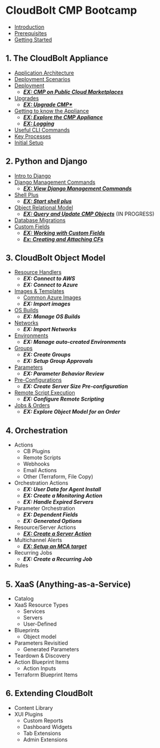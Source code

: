 # CloudBolt CMP Bootcamp
* [Introduction](introduction.md)
* [Prerequisites](prerequisites.md)
* [Getting Started](getting_started.md)

## 1. The CloudBolt Appliance
- [Application Architecture](appliance/architecture.md)
- [Deployment Scenarios](appliance/deployment-arch.md)
- [Deployment](appliance/deployment.md)
  - ***[EX: CMP on Public Cloud Marketplaces](exercises/marketplaces.md)***
- [Upgrades](appliance/upgrades.md)
  - ***[EX: Upgrade CMP*](exercises/upgrade.md)***
- [Getting to know the Appliance](appliance/gettingtoknow.md)
  - ***[EX: Explore the CMP Appliance](exercises/explore_appliance.md)***
  - ***[EX: Logging](exercises/logging.md)***
- [Useful CLI Commands](appliance/cli_commands.md)
- [Key Processes](appliance/key_processes.md)
- [Initial Setup](appliance/initial_setup.md)


## 2. Python and Django
- [Intro to Django](python_django/django_intro.md)
- [Django Management Commands](python_django/commands.md)
  - ***[EX: View Django Management Commands](exercises/commands.md)***
- [Shell Plus](python_django/shell_plus.md)
  - ***[EX: Start shell plus](exercises/shell_plus.md)***
- [Object Relational Model](python_django/orm.md)
  - ***[EX: Query and Update CMP Objects](exercises/models.md)*** (IN PROGRESS)
- [Database Migrations](python_django/migrations.md)
- [Custom Fields](python_django/custom_fields.md)
  - ***[EX: Working with Custom Fields](exercises/accessing_cfs.md)***
  - ***[Ex: Creating and Attaching CFs](exercises/creating_cfs.md)***


## 3. CloudBolt Object Model
- [Resource Handlers](cb_model/resourcehandlers.md)
  - ***EX: Connect to AWS***
  - ***EX: Connect to Azure***
- [Images & Templates](cb_model/images_templates.md)
    - [Common Azure Images](cb_model/azure_images.md)
    - ***EX: Import images***
- [OS Builds](cb_model/osbuilds.md)
  - ***EX: Manage OS Builds***
- [Networks](cb_model/networks.md)
    - ***EX: Import Networks***
- [Environments](cb_model/environments.md)
  - ***EX: Manage auto-created Environments***
- [Groups](cb_model/groups.md)
  - ***EX: Create Groups***
  - ***EX: Setup Group Approvals***
- [Parameters](cb_model/parameters.md)
  - ***EX: Parameter Behavior Review***
- [Pre-Configurations](cb_model/preconfigs.md)
  - ***EX: Create Server Size Pre-configuration***
- [Remote Script Execution](cb_model/remote_scripts.md)
  - ***EX: Configure Remote Scripting***
- [Jobs & Orders](cb_model/jobs_orders.md)
  - ***EX: Explore Object Model for an Order***

## 4. Orchestration
- Actions
    - CB Plugins
    - Remote Scripts
    - Webhooks
    - Email Actions
    - Other (Terraform, File Copy)
- Orchestration Actions
  - ***EX: User Data for Agent Install*** 
  - ***EX: Create a Monitoring Action***
  - ***EX: Handle Expired Servers***
- Parameter Orchestration
  - ***EX: Dependent Fields***
  - ***EX: Generated Options*** 
- Resource/Server Actions
  - ***[EX: Create a Server Action](exercises/server_action.md)***
- Multichannel Alerts
  - ***[EX: Setup an MCA target](exercises/mca.md)***
- Recurring Jobs
  - ***EX: Create a Recurring Job***
- Rules

## 5. XaaS (Anything-as-a-Service)
- Catalog
- XaaS Resource Types
  - Services
  - Servers
  - User-Defined
- Blueprints
  - Object model
- Parameters Revisitied
  - Generated Parameters
- Teardown & Discovery
- Action Blueprint Items
  - Action Inputs
- Terraform Blueprint Items

## 6. Extending CloudBolt
- Content Library
- XUI Plugins
  - Custom Reports
  - Dashboard Widgets
  - Tab Extensions
  - Admin Extensions


